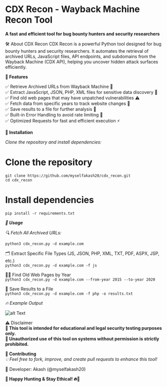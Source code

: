 # CDX Recon - Wayback Machine Recon Tool

**A fast and efficient tool for bug bounty hunters and security researchers**

🛠 About CDX Recon
CDX Recon is a powerful Python tool designed for bug bounty hunters and security researchers. It automates the retrieval of archived URLs, JavaScript files, API endpoints, and subdomains from the Wayback Machine (CDX API), helping you uncover hidden attack surfaces efficiently.

**🎯 Features** <br>

✅ Retrieve Archived URLs from Wayback Machine 📂<br>
✅ Extract JavaScript, JSON, PHP, XML files for sensitive data discovery 🔑<br>
✅ Find old web pages that may have unpatched vulnerabilities ⚠️<br>
✅ Fetch data from specific years to track website changes 📅<br>
✅ Save results to a file for further analysis 💾<br>
✅ Built-in Error Handling to avoid rate limiting 🚀<br>
✅ Optimized Requests for fast and efficient execution ⚡<br>

**📌 Installation**<br>

*Clone the repository and install dependencies:*

# Clone the repository
```
git clone https://github.com/myselfakash20/cdx_recon.git 
cd cdx_recon
```
# Install dependencies
`pip install -r requirements.txt` <br>

_**🚀 Usage**_

*🔍 Fetch All Archived URLs:*

`python3 cdx_recon.py -d example.com`<br>

🗂 Extract Specific File Types (JS, JSON, PHP, XML, TXT, PDF, ASPX, JSP, etc.) <br>
`python3 cdx_recon.py -d example.com -f js`<br>

🕵️‍♂️ Find Old Web Pages by Year<br>
`python3 cdx_recon.py -d example.com --from-year 2015 --to-year 2020`<br>

💾 Save Results to a File<br>
`python3 cdx_recon.py -d example.com -f php -o results.txt`<br>

*🔥 Example Output*

![alt Text]([image_url](https://raw.githubusercontent.com/myselfakash20/cdx_recon/refs/heads/main/image.jpg))

⚠️ Disclaimer<br>
**🚨 This tool is intended for educational and legal security testing purposes only.** <br>
**🚨 Unauthorized use of this tool on systems without permission is strictly prohibited.** <br>

**🤝 Contributing**<br>
*💡 Feel free to fork, improve, and create pull requests to enhance this tool!* <br>

📧 Developer: Akash (@myselfakash20)

**🎯 Happy Hunting & Stay Ethical! 🔥🚀**
